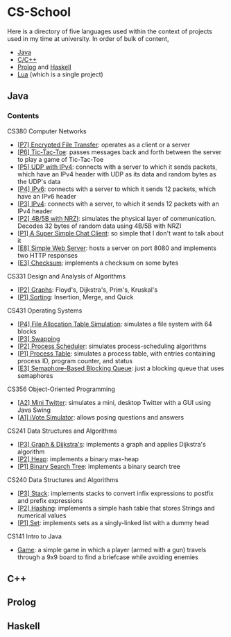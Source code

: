 # CS-School

Here is a directory of five languages used within the context of projects used in my time at university. In order of bulk of content,
- <a href="https://github.com/raechiang/CS-School/tree/master/Java">Java</a>
- <a href="https://github.com/raechiang/CS-School/tree/master/C%26C%2B%2B">C/C++</a>
- <a href="https://github.com/raechiang/CS-School/tree/master/Prolog">Prolog</a> and <a href="https://github.com/raechiang/CS-School/tree/master/Haskell">Haskell</a>
- <a href="https://github.com/raechiang/CS-School/tree/master/Lua/2017-03/408-ShooterDemo">Lua</a> (which is a single project)

## Java
### Contents

CS380 Computer Networks
- <a href="https://github.com/raechiang/CS-School/tree/master/Java/2017-06/380-P7-FileTransferwEncryption">[P7] Encrypted File Transfer</a>: operates as a client or a server
- <a href="https://github.com/raechiang/CS-School/tree/master/Java/2017-05/380-P6-TicTacToe">[P6] Tic-Tac-Toe</a>: passes messages back and forth between the server to play a game of Tic-Tac-Toe
- <a href="https://github.com/raechiang/CS-School/tree/master/Java/2017-05/380-P5-UDPClientwIPv4">[P5] UDP with IPv4</a>: connects with a server to which it sends packets, which have an IPv4 header with UDP as its data and random bytes as the UDP's data
- <a href="https://github.com/raechiang/CS-School/tree/master/Java/2017-05/380-P4-IPv6">[P4] IPv6</a>: connects with a server to which it sends 12 packets, which have an IPv6 header
- <a href="https://github.com/raechiang/CS-School/tree/master/Java/2017-04/380-P3-IPv4">[P3] IPv4</a>: connects with a server, to which it sends 12 packets with an IPv4 header
- <a href="https://github.com/raechiang/CS-School/tree/master/Java/2017-04/380-P2-4B5BNRZI">[P2] 4B/5B with NRZI</a>: simulates the physical layer of communication. Decodes 32 bytes of random data using 4B/5B with NRZI
- <a href="https://github.com/raechiang/CS-School/tree/master/Java/2017-04/380-P1-ChatClient">[P1] A Super Simple Chat Client</a>: so simple that I don't want to talk about it
- <a href="https://github.com/raechiang/CS-School/tree/master/Java/2017-06/380-E8-SimpleWebServer">[E8] Simple Web Server</a>: hosts a server on port 8080 and implements two HTTP responses
- <a href="https://github.com/raechiang/CS-School/tree/master/Java/2017-04/380-E3-ChecksumGen">[E3] Checksum</a>: implements a checksum on some bytes

CS331 Design and Analysis of Algorithms
- <a href="https://github.com/raechiang/CS-School/tree/master/Java/2017-03/331-P2-Graphs">[P2] Graphs</a>: Floyd's, Dijkstra's, Prim's, Kruskal's
- <a href="https://github.com/raechiang/CS-School/tree/master/Java/2017-02/331-P1-Sorting">[P1] Sorting</a>: Insertion, Merge, and Quick

CS431 Operating Systems
- <a href="https://github.com/raechiang/CS-School/tree/master/Java/2016-12/431-P4-FileSystem">[P4] File Allocation Table Simulation</a>: simulates a file system with 64 blocks
- <a href="https://github.com/raechiang/CS-School/tree/master/Java/2016-11/431-P3-SwappingMemory">[P3] Swapping</a>
- <a href="https://github.com/raechiang/CS-School/tree/master/Java/2016-10/431-P2-ProcessScheduler">[P2] Process Scheduler</a>: simulates process-scheduling algorithms
- <a href="https://github.com/raechiang/CS-School/tree/master/Java/2016-10/431-P1-ProcessTable">[P1] Process Table</a>: simulates a process table, with entries containing process ID, program counter, and status
- <a href="https://github.com/raechiang/CS-School/tree/master/Java/2016-10/431-E3-BlockingQueue">[E3] Semaphore-Based Blocking Queue</a>: just a blocking queue that uses semaphores

CS356 Object-Oriented Programming
- <a href="https://github.com/raechiang/CS-School/tree/master/Java/2016-11/356-A2-Twitter">[A2] Mini Twitter</a>: simulates a mini, desktop Twitter with a GUI using Java Swing
- <a href="https://github.com/raechiang/CS-School/tree/master/Java/2016-10/356-A1-iVote">[A1] iVote Simulator</a>: allows posing questions and answers

CS241 Data Structures and Algorithms
- <a href="https://github.com/raechiang/CS-School/tree/master/Java/2016-06/241-P3-Graph">[P3] Graph & Dijkstra's</a>: implements a graph and applies Dijkstra's algorithm
- <a href="https://github.com/raechiang/CS-School/tree/master/Java/2016-05/241-P2-Heap">[P2] Heap</a>: implements a binary max-heap
- <a href="https://github.com/raechiang/CS-School/tree/master/Java/2016-04/241-P1-BinaryTree">[P1] Binary Search Tree</a>: implements a binary search tree

CS240 Data Structures and Algorithms
- <a href="https://github.com/raechiang/CS-School/tree/master/Java/2015-07/240-P3-List(OpOrder)">[P3] Stack</a>: implements stacks to convert infix expressions to postfix and prefix expressions
- <a href="https://github.com/raechiang/CS-School/tree/master/Java/2015-07/240-P2-Hashing">[P2] Hashing</a>: implements a simple hash table that stores Strings and numerical values
- <a href="https://github.com/raechiang/CS-School/tree/master/Java/2015-07/240-P1-Set">[P1] Set</a>: implements sets as a singly-linked list with a dummy head

CS141 Intro to Java
- <a href="https://github.com/raechiang/CS-School/tree/master/Java/2015-06/141-Game/cs141-gp">Game</a>: a simple game in which a player (armed with a gun) travels through a 9x9 board to find a briefcase while avoiding enemies

## C++

## Prolog

## Haskell
